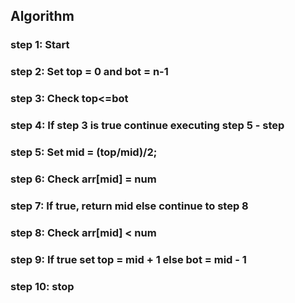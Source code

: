 ## Algorithm

### step 1: Start
### step 2: Set top = 0 and bot = n-1
### step 3: Check top<=bot
### step 4: If step 3 is true continue executing step 5 - step 
### step 5: Set mid = (top/mid)/2; 
### step 6: Check arr[mid] = num
### step 7: If true, return mid else continue to step 8
### step 8: Check arr[mid] < num
### step 9: If true set top = mid + 1 else bot = mid - 1
### step 10: stop 
